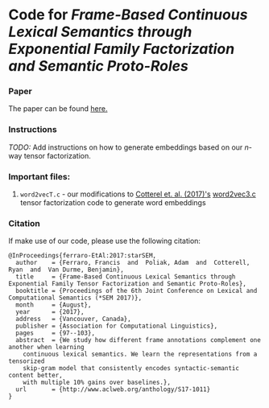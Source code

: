 # Code for <i> Frame-Based Continuous Lexical Semantics through Exponential Family Factorization and Semantic Proto-Roles </i>

### Paper
The paper can be found [here.](http://aclweb.org/anthology/S/S17/S17-1011.pdf)

### Instructions
<i>TODO:</i> Add instructions on how to generate embeddings based on our <i>n</i>-way tensor factorization.

### Important files:
1. ```word2vecT.c``` - our modifications to [Cotterel et. al. (2017)'s](https://aclweb.org/anthology/E/E17/E17-2028.pdf) [word2vec3.c](https://github.com/azpoliak/skip-gram-tensor/blob/master/hyperref-tensor/word2vec3.c) tensor factorization code to generate word embeddings


### Citation
If make use of our code, please use the following citation:

```
@InProceedings{ferraro-EtAl:2017:starSEM,
  author    = {Ferraro, Francis  and  Poliak, Adam  and  Cotterell, Ryan  and  Van Durme, Benjamin},
  title     = {Frame-Based Continuous Lexical Semantics through Exponential Family Tensor Factorization and Semantic Proto-Roles},
  booktitle = {Proceedings of the 6th Joint Conference on Lexical and Computational Semantics (*SEM 2017)},
  month     = {August},
  year      = {2017},
  address   = {Vancouver, Canada},
  publisher = {Association for Computational Linguistics},
  pages     = {97--103},
  abstract  = {We study how different frame annotations complement one another when learning
	continuous lexical semantics. We learn the representations from a tensorized
	skip-gram model that consistently encodes syntactic-semantic content better,
	with multiple 10% gains over baselines.},
  url       = {http://www.aclweb.org/anthology/S17-1011}
}
``` 
